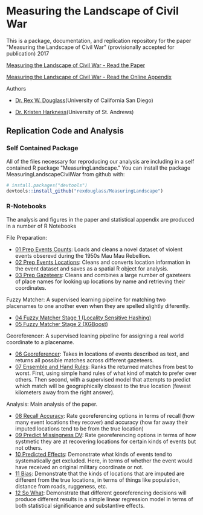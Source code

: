 
<!-- README.md is generated from README.Rmd. Please edit that file -->
Measuring the Landscape of Civil War
====================================

This is a package, documentation, and replication repository for the paper "Measuring the Landscape of Civil War" (provisionally accepted for publication) 2017

[Measuring the Landscape of Civil War - Read the Paper](https://github.com/rexdouglass/MeasuringLandscape/blob/master/paper/MeasuringLandscapeOfCivilWar_2017.pdf)

[Measuring the Landscape of Civil War - Read the Online Appendix](https://github.com/rexdouglass/MeasuringLandscape/blob/master/paper/MeasuringLandscapeOfCivilWar_2017.pdf)

Authors

-   [Dr. Rex W. Douglass](www.rexdouglass.com)(University of California San Diego)

-   [Dr. Kristen Harkness](https://kristenharkness.com/)(University of St. Andrews)

Replication Code and Analysis
-----------------------------

### Self Contained Package

All of the files necessary for reproducing our analysis are including in a self contained R package "MeasuringLandscape." You can install the package MeasuringLandscapeCivilWar from github with:

``` r
# install.packages("devtools")
devtools::install_github("rexdouglass/MeasuringLandscape")
```

### R-Notebooks

The analysis and figures in the paper and statistical appendix are produced in a number of R Notebooks

File Preparation:

-   [01 Prep Events Counts](https://rexdouglass.github.io/MeasuringLandscape/01_prep_events_counts.nb.html): Loads and cleans a novel dataset of violent events obserevd during the 1950s Mau Mau Rebellion.
-   [02 Prep Events Locations](https://rexdouglass.github.io/MeasuringLandscape/02_prep_events_locations.nb.html): Cleans and converts location information in the event dataset and saves as a spatial R object for analysis.
-   [03 Prep Gazeteers](https://rexdouglass.github.io/MeasuringLandscape/03_prep_gazeteers.nb.html): Cleans and combines a large number of gazeteers of place names for looking up locations by name and retrieving their coordinates.

Fuzzy Matcher: A supervised learning pipeline for matching two placenames to one another even when they are spelled slightly diferently.

-   [04 Fuzzy Matcher Stage 1 (Locality Sensitive Hashing)](https://rexdouglass.github.io/MeasuringLandscape/04_fuzzy_matcher_stage_1_lsh.nb.html)
-   [05 Fuzzy Matcher Stage 2 (XGBoost)](https://rexdouglass.github.io/MeasuringLandscape/05_fuzzy_matcher_stage_2_xgboost.nb.html)

Georeferencer: A supervised leaning pipeline for assigning a real world coordinate to a placename.

-   [06 Georeferencer](https://rexdouglass.github.io/MeasuringLandscape/06_georeferencer.nb.html): Takes in locations of events described as text, and returns all possible matches across different gazeteers.
-   [07 Ensemble and Hand Rules](https://rexdouglass.github.io/MeasuringLandscape/07_ensemble_and_hand_rules.nb.html): Ranks the returned matches from best to worst. First, using simple hand rules of what kind of match to prefer over others. Then second, with a supervised model that attempts to predict which match will be geographically closest to the true location (fewest kilometers away from the right answer).

Analysis: Main analysis of the paper.

-   [08 Recall Accuracy](https://rexdouglass.github.io/MeasuringLandscape/08_recall_accuracy.nb.html): Rate georeferencing options in terms of recall (how many event locations they recover) and accuracy (how far away their imputed locations tend to be from the true location)
-   [09 Predict Missingness DV](https://rexdouglass.github.io/MeasuringLandscape/09_predict_missingness_lhs.nb.html): Rate georeferencing options in terms of how systmetic they are at recovering locations for certain kinds of events but not others.
-   [10 Predicted Effects](https://rexdouglass.github.io/MeasuringLandscape/10_predicted_effects.nb.html): Demonstrate what kinds of events tend to systematically get excluded. Here, in terms of whether the event would have received an original military coordinate or not.
-   [11 Bias](https://rexdouglass.github.io/MeasuringLandscape/11_bias.nb.html): Demonstrate that the kinds of locations that are imputed are different from the true locations, in terms of things like population, distance from roads, ruggeness, etc.
-   [12 So What](https://rexdouglass.github.io/MeasuringLandscape/12_so_what.nb.html): Demonstrate that different georeferencing decisions will produce different results in a simple linear regression model in terms of both statistical significance and substantive effects.

